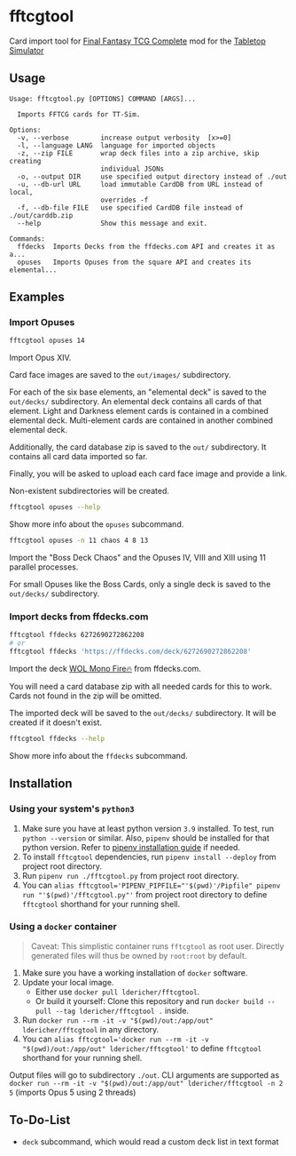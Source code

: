 # fftcgtool

Card import tool for [Final Fantasy TCG Complete](https://steamcommunity.com/sharedfiles/filedetails/?id=889160751) mod
for the [Tabletop Simulator](http://berserk-games.com/tabletop-simulator/)

## Usage

```
Usage: fftcgtool.py [OPTIONS] COMMAND [ARGS]...

  Imports FFTCG cards for TT-Sim.

Options:
  -v, --verbose        increase output verbosity  [x>=0]
  -l, --language LANG  language for imported objects
  -z, --zip FILE       wrap deck files into a zip archive, skip creating
                       individual JSONs
  -o, --output DIR     use specified output directory instead of ./out
  -u, --db-url URL     load immutable CardDB from URL instead of local,
                       overrides -f
  -f, --db-file FILE   use specified CardDB file instead of ./out/carddb.zip
  --help               Show this message and exit.

Commands:
  ffdecks  Imports Decks from the ffdecks.com API and creates it as a...
  opuses   Imports Opuses from the square API and creates its elemental...
```

## Examples

### Import Opuses

```sh
fftcgtool opuses 14
```

Import Opus XIV.

Card face images are saved to the `out/images/` subdirectory.

For each of the six base elements, an "elemental deck" is saved to the `out/decks/` subdirectory. An elemental deck
contains all cards of that element. Light and Darkness element cards is contained in a combined elemental deck.
Multi-element cards are contained in another combined elemental deck.

Additionally, the card database zip is saved to the `out/` subdirectory. It contains all card data imported so far.

Finally, you will be asked to upload each card face image and provide a link.

Non-existent subdirectories will be created.

```sh
fftcgtool opuses --help
```

Show more info about the `opuses` subcommand.

```sh
fftcgtool opuses -n 11 chaos 4 8 13
```

Import the "Boss Deck Chaos" and the Opuses IV, VIII and XIII using 11 parallel processes.

For small Opuses like the Boss Cards, only a single deck is saved to the `out/decks/` subdirectory.

### Import decks from ffdecks.com

```sh
fftcgtool ffdecks 6272690272862208
# or
fftcgtool ffdecks 'https://ffdecks.com/deck/6272690272862208'
```

Import the deck [WOL Mono Fire🔥](https://ffdecks.com/deck/6272690272862208) from ffdecks.com.

You will need a card database zip with all needed cards for this to work. Cards not found in the zip will be omitted.

The imported deck will be saved to the `out/decks/` subdirectory. It will be created if it doesn't exist.

```sh
fftcgtool ffdecks --help
```

Show more info about the `ffdecks` subcommand.

## Installation

### Using your system's `python3`

1. Make sure you have at least python version `3.9` installed. To test, run `python --version` or similar.
   Also, `pipenv` should be installed for that python version. Refer
   to [pipenv installation guide](https://pipenv.pypa.io/en/latest/install/) if needed.
2. To install `fftcgtool` dependencies, run `pipenv install --deploy` from project root directory.
3. Run `pipenv run ./fftcgtool.py` from project root directory.
4. You can `alias fftcgtool='PIPENV_PIPFILE="'$(pwd)'/Pipfile" pipenv run "'$(pwd)'/fftcgtool.py"'` from project root
   directory to define `fftcgtool` shorthand for your running shell.

### Using a `docker` container

> Caveat: This simplistic container runs `fftcgtool` as root user.
> Directly generated files will thus be owned by `root:root` by default.

1. Make sure you have a working installation of `docker` software.
2. Update your local image.
   - Either use `docker pull ldericher/fftcgtool`.
   - Or build it yourself: Clone this repository and run `docker build --pull --tag ldericher/fftcgtool .` inside.
3. Run `docker run --rm -it -v "$(pwd)/out:/app/out" ldericher/fftcgtool` in any directory.
4. You can `alias fftcgtool='docker run --rm -it -v "$(pwd)/out:/app/out" ldericher/fftcgtool'`
   to define `fftcgtool` shorthand for your running shell.

Output files will go to subdirectory `./out`. CLI arguments are supported
as `docker run --rm -it -v "$(pwd)/out:/app/out" ldericher/fftcgtool -n 2 5` (imports Opus 5 using 2 threads)

## To-Do-List

- `deck` subcommand, which would read a custom deck list in text format
